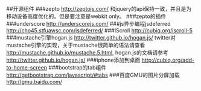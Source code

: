 ##开源组件
###zepto
<http://zeptojs.com/>
和jquery的api保持一致，并且是为移动设备高度优化的。但是要注意是webkit only。
###zepto的插件
###underscore
<http://underscorejs.com/>
###js异步编程jsdeferred
<http://cho45.stfuawsc.com/jsdeferred/>
###IScroll
<http://cubiq.org/iscroll-5>
###mustache引擎hogan.js
<http://twitter.github.io/hogan.js/>
twitter对mustache引擎的实现，关于mustache很简单的语法请查看<http://mustache.github.io/mustache.5.html>,
hogan.js的文档请参考<http://twitter.github.io/hogan.js/>
###iphone添加到桌面
<http://cubiq.org/add-to-home-screen>
###bootstrap的tab组件
<http://getbootstrap.com/javascript/#tabs>
###百度GMU的图片分屏加载
<http://gmu.baidu.com/>
